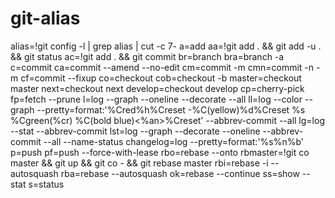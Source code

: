 # git-alias

alias=!git config -l | grep alias | cut -c 7-
a=add
aa=!git add . && git add -u . && git status
ac=!git add . && git commit
br=branch
bra=branch -a
c=commit
ca=commit --amend --no-edit
cm=commit -m
cmn=commit -n -m
cf=commit --fixup
co=checkout
cob=checkout -b
master=checkout master
next=checkout next
develop=checkout develop
cp=cherry-pick
fp=fetch --prune
l=log --graph --oneline --decorate --all
ll=log --color --graph --pretty=format:'%Cred%h%Creset -%C(yellow)%d%Creset %s %Cgreen(%cr) %C(bold blue)<%an>%Creset' --abbrev-commit --all
lg=log --stat --abbrev-commit
lst=log --graph --decorate --oneline --abbrev-commit --all --name-status
changelog=log --pretty=format:'%s%n%b'
p=push
pf=push --force-with-lease
rbo=rebase --onto
rbmaster=!git co master && git up && git co - && git rebase master
rbi=rebase -i --autosquash
rba=rebase --autosquash
ok=rebase --continue
ss=show --stat
s=status

